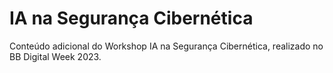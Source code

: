 # IA na Segurança Cibernética
Conteúdo adicional do Workshop IA na Segurança Cibernética, realizado no BB Digital Week 2023.
